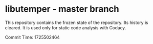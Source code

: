 # libutemper - master branch

This repository contains the frozen state of the repository.
Its history is cleared. It is used only for static code
analysis with Codacy.

Commit Time: 1725502464